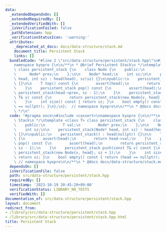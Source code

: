 ```yaml
---
data:
  _extendedDependsOn: []
  _extendedRequiredBy: []
  _extendedVerifiedWith: []
  _isVerificationFailed: false
  _pathExtension: hpp
  _verificationStatusIcon: ':warning:'
  attributes:
    _deprecated_at_docs: docs/data-structure/stack.md
    document_title: Persistent Stack
    links: []
  bundledCode: "#line 2 \"src/data-structure/persistent/stack.hpp\"\n#include <cassert>\n\
    namespace kyopro {\n\n/**\n * @brief Persistent Stack\n */\ntemplate <class T>\
    \ class persistent_stack {\n    class Node {\n    public:\n        T val;\n  \
    \      Node* prev;\n    };\n\n    Node* head;\n    int sz;\n\n    persistent_stack(Node*\
    \ head, int sz) : head(head), sz(sz) {}\n\npublic:\n    persistent_stack() : head(nullptr)\
    \ {}\n\n    T top() const {\n        assert(head);\n        return head->val;\n\
    \    }\n    persistent_stack pop() const {\n        assert(head);\n        return\
    \ persistent_stack(head->prev, sz - 1);\n    }\n    persistent_stack push(const\
    \ T& v) const {\n        return persistent_stack(new Node{v, head}, sz + 1);\n\
    \    }\n    int size() const { return sz; }\n    bool empty() const { return (head\
    \ == nullptr); }\n};\n};  // namespace kyopro\n\n/**\n * @docs docs/data-structure/stack.md\n\
    \ */\n"
  code: "#pragma once\n#include <cassert>\nnamespace kyopro {\n\n/**\n * @brief Persistent\
    \ Stack\n */\ntemplate <class T> class persistent_stack {\n    class Node {\n\
    \    public:\n        T val;\n        Node* prev;\n    };\n\n    Node* head;\n\
    \    int sz;\n\n    persistent_stack(Node* head, int sz) : head(head), sz(sz)\
    \ {}\n\npublic:\n    persistent_stack() : head(nullptr) {}\n\n    T top() const\
    \ {\n        assert(head);\n        return head->val;\n    }\n    persistent_stack\
    \ pop() const {\n        assert(head);\n        return persistent_stack(head->prev,\
    \ sz - 1);\n    }\n    persistent_stack push(const T& v) const {\n        return\
    \ persistent_stack(new Node{v, head}, sz + 1);\n    }\n    int size() const {\
    \ return sz; }\n    bool empty() const { return (head == nullptr); }\n};\n}; \
    \ // namespace kyopro\n\n/**\n * @docs docs/data-structure/stack.md\n */"
  dependsOn: []
  isVerificationFile: false
  path: src/data-structure/persistent/stack.hpp
  requiredBy: []
  timestamp: '2023-10-19 20:45:20+09:00'
  verificationStatus: LIBRARY_NO_TESTS
  verifiedWith: []
documentation_of: src/data-structure/persistent/stack.hpp
layout: document
redirect_from:
- /library/src/data-structure/persistent/stack.hpp
- /library/src/data-structure/persistent/stack.hpp.html
title: Persistent Stack
---
```


